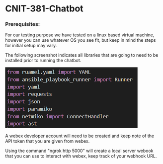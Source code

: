 # CNIT-381-Chatbot

### Prerequisites:

For our testing purpose we have tested on a linux based virtual machine, however you can use whatever OS you see fit, but keep in mind the steps for initial setup may vary.

The following screenshot indicates all libraries that are going to need to be installed prior to running the chatbot. 

![alt text](https://github.com/Remlin1/CNIT-381-Chatbot/blob/main/readme_IMG/Imports.PNG "Imports")

A webex developer account will need to be created and keep note of the API token that you are given from webex.

Using the command "ngrok http 5000" will create a local server webook that you can use to interact with webex, keep track of your webhook URL.


